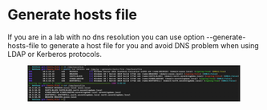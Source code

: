 # Generate hosts file

If you are in a lab with no dns resolution you can use option --generate-hosts-file to generate a host file for you and avoid DNS problem when using LDAP or Kerberos protocols.

<figure><img src="../../.gitbook/assets/image (9).png" alt=""><figcaption></figcaption></figure>
